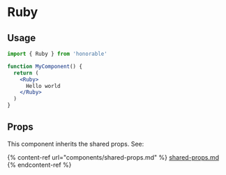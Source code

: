# Ruby

## Usage

```jsx
import { Ruby } from 'honorable'

function MyComponent() {
  return (
    <Ruby>
      Hello world
    </Ruby>
  )
}
```

## Props

This component inherits the shared props. See:

{% content-ref url="components/shared-props.md" %}
[shared-props.md](components/shared-props.md)
{% endcontent-ref %}

